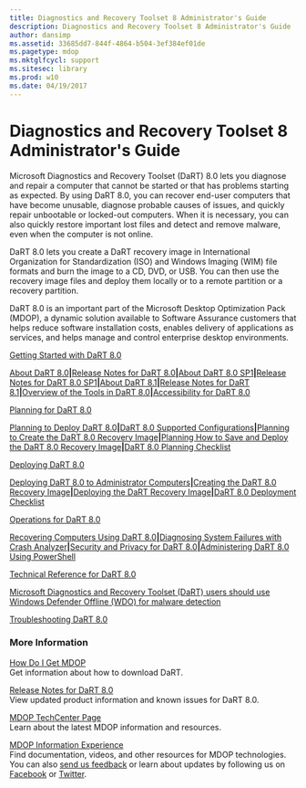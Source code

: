```yaml
---
title: Diagnostics and Recovery Toolset 8 Administrator's Guide
description: Diagnostics and Recovery Toolset 8 Administrator's Guide
author: dansimp
ms.assetid: 33685dd7-844f-4864-b504-3ef384ef01de
ms.pagetype: mdop
ms.mktglfcycl: support
ms.sitesec: library
ms.prod: w10
ms.date: 04/19/2017
---
```



# Diagnostics and Recovery Toolset 8 Administrator's Guide


Microsoft Diagnostics and Recovery Toolset (DaRT) 8.0 lets you diagnose and repair a computer that cannot be started or that has problems starting as expected. By using DaRT 8.0, you can recover end-user computers that have become unusable, diagnose probable causes of issues, and quickly repair unbootable or locked-out computers. When it is necessary, you can also quickly restore important lost files and detect and remove malware, even when the computer is not online.

DaRT 8.0 lets you create a DaRT recovery image in International Organization for Standardization (ISO) and Windows Imaging (WIM) file formats and burn the image to a CD, DVD, or USB. You can then use the recovery image files and deploy them locally or to a remote partition or a recovery partition.

DaRT 8.0 is an important part of the Microsoft Desktop Optimization Pack (MDOP), a dynamic solution available to Software Assurance customers that helps reduce software installation costs, enables delivery of applications as services, and helps manage and control enterprise desktop environments.

<a href="" id="getting-started-with-dart-8-0"></a>[Getting Started with DaRT 8.0](getting-started-with-dart-80-dart-8.md)  

[About DaRT 8.0](about-dart-80-dart-8.md)**|**[Release Notes for DaRT 8.0](release-notes-for-dart-80--dart-8.md)**|**[About DaRT 8.0 SP1](about-dart-80-sp1.md)**|**[Release Notes for DaRT 8.0 SP1](release-notes-for-dart-80-sp1.md)**|**[About DaRT 8.1](about-dart-81.md)**|**[Release Notes for DaRT 8.1](release-notes-for-dart-81.md)**|**[Overview of the Tools in DaRT 8.0](overview-of-the-tools-in-dart-80-dart-8.md)**|**[Accessibility for DaRT 8.0](accessibility-for-dart-80-dart-8.md)

<a href="" id="planning-for-dart-8-0"></a>[Planning for DaRT 8.0](planning-for-dart-80-dart-8.md)  

[Planning to Deploy DaRT 8.0](planning-to-deploy-dart-80-dart-8.md)**|**[DaRT 8.0 Supported Configurations](dart-80-supported-configurations-dart-8.md)**|**[Planning to Create the DaRT 8.0 Recovery Image](planning-to-create-the-dart-80-recovery-image-dart-8.md)**|**[Planning How to Save and Deploy the DaRT 8.0 Recovery Image](planning-how-to-save-and-deploy-the-dart-80-recovery-image-dart-8.md)**|**[DaRT 8.0 Planning Checklist](dart-80-planning-checklist-dart-8.md)

<a href="" id="deploying-dart-8-0"></a>[Deploying DaRT 8.0](deploying-dart-80-dart-8.md)  

[Deploying DaRT 8.0 to Administrator Computers](deploying-dart-80-to-administrator-computers-dart-8.md)**|**[Creating the DaRT 8.0 Recovery Image](creating-the-dart-80-recovery-image-dart-8.md)**|**[Deploying the DaRT Recovery Image](deploying-the-dart-recovery-image-dart-8.md)**|**[DaRT 8.0 Deployment Checklist](dart-80-deployment-checklist-dart-8.md)

<a href="" id="operations-for-dart-8-0"></a>[Operations for DaRT 8.0](operations-for-dart-80-dart-8.md)  

[Recovering Computers Using DaRT 8.0](recovering-computers-using-dart-80-dart-8.md)**|**[Diagnosing System Failures with Crash Analyzer](diagnosing-system-failures-with-crash-analyzer--dart-8.md)**|**[Security and Privacy for DaRT 8.0](security-and-privacy-for-dart-80-dart-8.md)**|**[Administering DaRT 8.0 Using PowerShell](administering-dart-80-using-powershell-dart-8.md)

<a href="" id="technical-reference-for-dart-8-0"></a>[Technical Reference for DaRT 8.0](technical-reference-for-dart-80-new-ia.md)  

[Microsoft Diagnostics and Recovery Toolset (DaRT) users should use Windows Defender Offline (WDO) for malware detection](https://docs.microsoft.com/en-us/microsoft-desktop-optimization-pack/dart-v8/microsoft-diagnostics-and-recovery-toolset--dart--users-should-use-windows-defender-offline--wdo--for-malware-detection)

<a href="" id="troubleshooting-dart-8-0"></a>[Troubleshooting DaRT 8.0](troubleshooting-dart-80-dart-8.md)  

### More Information

<a href="" id="how-do-i-get-mdop"></a>[How Do I Get MDOP](https://go.microsoft.com/fwlink/?LinkId=322049)  
Get information about how to download DaRT.

<a href="" id="release-notes-for-dart-8-0"></a>[Release Notes for DaRT 8.0](release-notes-for-dart-80--dart-8.md)  
View updated product information and known issues for DaRT 8.0.

<a href="" id="mdop-techcenter-page"></a>[MDOP TechCenter Page](https://go.microsoft.com/fwlink/p/?LinkId=225286)  
Learn about the latest MDOP information and resources.

<a href="" id="mdop-information-experience"></a>[MDOP Information Experience](https://go.microsoft.com/fwlink/p/?LinkId=236032)  
Find documentation, videos, and other resources for MDOP technologies. You can also [send us feedback](mailto:MDOPDocs@microsoft.com) or learn about updates by following us on [Facebook](https://go.microsoft.com/fwlink/p/?LinkId=242445) or [Twitter](https://go.microsoft.com/fwlink/p/?LinkId=242447).

 

 





